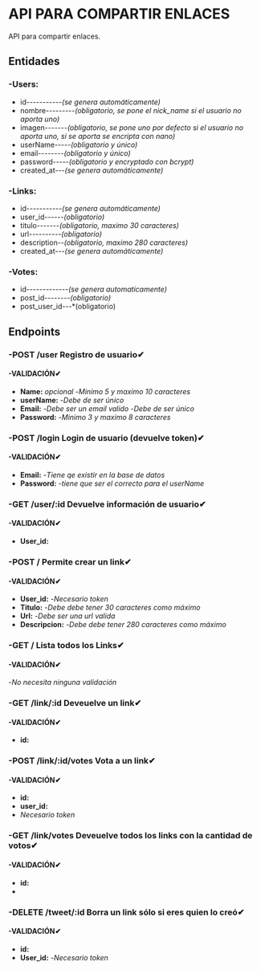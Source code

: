 # API PARA COMPARTIR ENLACES

API para compartir enlaces.

## Entidades

### -Users:
- id-----------*(se genera automáticamente)*
- nombre---------*(obligatorio, se pone el nick_name si el usuario no aporta uno)*
- imagen-------*(obligatorio, se pone uno por defecto si el usuario no aporta uno, si se aporta se encripta con nano)*
- userName-----*(obligatorio y único)*
- email--------*(obligatorio y único)*
- password-----*(obligatorio y encryptado con bcrypt)*
- created_at---*(se genera automáticamente)*

### -Links:
- id-----------*(se genera automáticamente)*
- user_id------*(obligatorio)*
- titulo-------*(obligatorio, maximo 30 caracteres)*
- url----------*(obligatorio)*
- description--*(obligatorio, maximo 280 caracteres)*
- created_at---*(se genera automáticamente)*

### -Votes:
- id-------------*(se genera automaticamente)*
- post_id--------*(obligatorio)*
- post_user_id---*(obligatorio)


## Endpoints

### -**POST /user** Registro de usuario✔
#### -VALIDACIÓN✔
- **Name:** *opcional*
  -*Minimo 5 y maximo 10 caracteres*
- **userName:**
  -*Debe de ser único*
- **Email:**
  -*Debe ser un email valido*
  -*Debe de ser único*
- **Password:**
  -*Minimo 3 y maximo 8 caracteres*

### -**POST /login** Login de usuario (devuelve token)✔
#### -VALIDACIÓN✔
- **Email:**
  -*Tiene qe existir en la base de datos*
- **Password:**
  -*tiene que ser el correcto para el userName*

### -**GET /user/:id** Devuelve información de usuario✔
#### -VALIDACIÓN✔
- **User_id:**

### -**POST /** Permite crear un link✔
#### -VALIDACIÓN✔
- **User_id:**
  -*Necesario token*
- **Titulo:**
  -*Debe debe tener 30 caracteres como máximo*
- **Url:**
  -*Debe ser una url valida*
- **Descripcion:**
  -*Debe debe tener 280 caracteres como máximo*

### -**GET /** Lista todos los Links✔
#### -VALIDACIÓN✔
  -*No necesita ninguna validación*

### -**GET /link/:id** Deveuelve un link✔
#### -VALIDACIÓN✔
- **id:**
### -**POST /link/:id/votes** Vota a un link✔
#### -VALIDACIÓN✔
- **id:**
- **user_id:**
- *Necesario token*
### -**GET /link/votes** Deveuelve todos los links con la cantidad de votos✔
#### -VALIDACIÓN✔
- **id:**
- 
### -**DELETE /tweet/:id** Borra un link sólo si eres quien lo creó✔
#### -VALIDACIÓN✔
- **id:**
- **User_id:**
  -*Necesario token*
